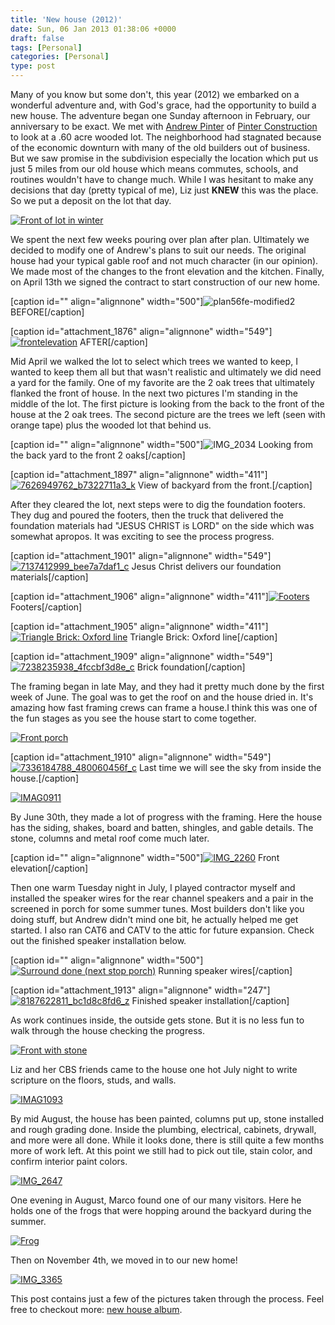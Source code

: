 ```yaml
---
title: 'New house (2012)'
date: Sun, 06 Jan 2013 01:38:06 +0000
draft: false
tags: [Personal]
categories: [Personal]
type: post
---
```


Many of you know but some don't, this year (2012) we embarked on a wonderful adventure and, with God's grace, had the opportunity to build a new house. The adventure began one Sunday afternoon in February, our anniversary to be exact. We met with [Andrew Pinter](http://www.linkedin.com/pub/andrew-pinter/17/308/717 "Andrew Pinter's LinkedIn Profile") of [Pinter Construction](http://www.pinterconstruction.com/ "Pinter Construction") to look at a .60 acre wooded lot. The neighborhood had stagnated because of the economic downturn with many of the old builders out of business. But we saw promise in the subdivision especially the location which put us just 5 miles from our old house which means commutes, schools, and routines wouldn't have to change much. While I was hesitant to make any decisions that day (pretty typical of me), Liz just **KNEW** this was the place. So we put a deposit on the lot that day.

[![Front of lot in winter](http://farm8.staticflickr.com/7263/7091281409_8071f14d69.jpg)](http://www.flickr.com/photos/jmrodri/7091281409/ "Front of lot in winter by jmrodri, on Flickr")

We spent the next few weeks pouring over plan after plan. Ultimately we decided to modify one of Andrew's plans to suit our needs. The original house had your typical gable roof and not much character (in our opinion). We made most of the changes to the front elevation and the kitchen. Finally, on April 13th we signed the contract to start construction of our new home.

\[caption id="" align="alignnone" width="500"\]![plan56fe-modified2](http://farm9.staticflickr.com/8013/7626857404_65084c5d1d.jpg) BEFORE\[/caption\]

\[caption id="attachment\_1876" align="alignnone" width="549"\][![frontelevation](/img/2012/12/frontelevation.png?w=549)](http://zeusville.wordpress.com/2013/01/05/new-house-2012/frontelevation/) AFTER\[/caption\]

Mid April we walked the lot to select which trees we wanted to keep, I wanted to keep them all but that wasn't realistic and ultimately we did need a yard for the family. One of my favorite are the 2 oak trees that ultimately flanked the front of house. In the next two pictures I'm standing in the middle of the lot. The first picture is looking from the back to the front of the house at the 2 oak trees. The second picture are the trees we left (seen with orange tape) plus the wooded lot that behind us.

\[caption id="" align="alignnone" width="500"\]![IMG_2034](http://farm8.staticflickr.com/7134/7626944112_7e523170a5.jpg) Looking from the back yard to the front 2 oaks\[/caption\]

\[caption id="attachment\_1897" align="alignnone" width="411"\][![7626949762_b7322711a3_k](/img/2012/12/7626949762_b7322711a3_k.jpg?w=411)](http://zeusville.wordpress.com/2013/01/05/new-house-2012/7626949762_b7322711a3_k/) View of backyard from the front.\[/caption\]

After they cleared the lot, next steps were to dig the foundation footers. They dug and poured the footers, then the truck that delivered the foundation materials had "JESUS CHRIST is LORD" on the side which was somewhat apropos. It was exciting to see the process progress.

\[caption id="attachment\_1901" align="alignnone" width="549"\][![7137412999_bee7a7daf1_c](/img/2012/12/7137412999_bee7a7daf1_c.jpg?w=549)](http://zeusville.wordpress.com/2013/01/05/new-house-2012/7137412999_bee7a7daf1_c/) Jesus Christ delivers our foundation materials\[/caption\]

\[caption id="attachment\_1906" align="alignnone" width="411"\][![Footers](/img/2012/12/7161874576_62faf07fa0_c.jpg?w=411)](http://zeusville.wordpress.com/2013/01/05/new-house-2012/7161874576_62faf07fa0_c/) Footers\[/caption\]

\[caption id="attachment\_1905" align="alignnone" width="411"\][![Triangle Brick: Oxford line](/img/2012/12/7154045061_dc17ed6dfe_c.jpg?w=411)](http://zeusville.wordpress.com/2013/01/05/new-house-2012/7154045061_dc17ed6dfe_c/) Triangle Brick: Oxford line\[/caption\]

\[caption id="attachment\_1909" align="alignnone" width="549"\][![7238235938_4fccbf3d8e_c](/img/2012/12/7238235938_4fccbf3d8e_c.jpg?w=549)](http://zeusville.wordpress.com/2013/01/05/new-house-2012/7238235938_4fccbf3d8e_c/) Brick foundation\[/caption\]

The framing began in late May, and they had it pretty much done by the first week of June. The goal was to get the roof on and the house dried in. It's amazing how fast framing crews can frame a house.I think this was one of the fun stages as you see the house start to come together.

[![Front porch](http://farm8.staticflickr.com/7092/7279832842_3f4b8863df.jpg)](http://www.flickr.com/photos/jmrodri/7279832842/ "Front porch by jmrodri, on Flickr")

\[caption id="attachment\_1910" align="alignnone" width="549"\][![7336184788_480060456f_c](/img/2012/12/7336184788_480060456f_c.jpg?w=549)](http://zeusville.wordpress.com/2013/01/05/new-house-2012/7336184788_480060456f_c/) Last time we will see the sky from inside the house.\[/caption\]

[![IMAG0911](http://farm8.staticflickr.com/7236/7165882553_90705a7b23.jpg)](http://www.flickr.com/photos/jmrodri/7165882553/ "IMAG0911 by jmrodri, on Flickr")

By June 30th, they made a lot of progress with the framing. Here the house has the siding, shakes, board and batten, shingles, and gable details. The stone, columns and metal roof come much later.

\[caption id="" align="alignnone" width="500"\][![IMG_2260](http://farm8.staticflickr.com/7125/7532905858_4a41766fd0.jpg)](http://www.flickr.com/photos/jmrodri/7532905858/ "IMG_2260 by jmrodri, on Flickr") Front elevation\[/caption\]

Then one warm Tuesday night in July, I played contractor myself and installed the speaker wires for the rear channel speakers and a pair in the screened in porch for some summer tunes. Most builders don't like you doing stuff, but Andrew didn't mind one bit, he actually helped me get started. I also ran CAT6 and CATV to the attic for future expansion. Check out the finished speaker installation below.

\[caption id="" align="alignnone" width="500"\][![Surround done (next stop porch)](http://farm9.staticflickr.com/8022/7547666118_f02e18cca7.jpg)](http://www.flickr.com/photos/jmrodri/7547666118/ "Surround done (next stop porch) by jmrodri, on Flickr") Running speaker wires\[/caption\]

\[caption id="attachment\_1913" align="alignnone" width="247"\][![8187622811_bc1d8c8fd6_z](/img/2012/12/8187622811_bc1d8c8fd6_z.jpg?w=411)](http://zeusville.wordpress.com/2013/01/05/new-house-2012/8187622811_bc1d8c8fd6_z/) Finished speaker installation\[/caption\]

As work continues inside, the outside gets stone. But it is no less fun to walk through the house checking the progress.

[![Front with stone](http://farm8.staticflickr.com/7254/7603226374_0498c65a20.jpg)](http://www.flickr.com/photos/jmrodri/7603226374/ "Front with stone by jmrodri, on Flickr")

Liz and her CBS friends came to the house one hot July night to write scripture on the floors, studs, and walls.

[![IMAG1093](http://farm9.staticflickr.com/8144/7690976992_4469f9e582.jpg)](http://www.flickr.com/photos/jmrodri/7690976992/ "IMAG1093 by jmrodri, on Flickr")

By mid August, the house has been painted, columns put up, stone installed and rough grading done. Inside the plumbing, electrical, cabinets, drywall, and more were all done. While it looks done, there is still quite a few months more of work left. At this point we still had to pick out tile, stain color, and confirm interior paint colors.

[![IMG_2647](http://farm9.staticflickr.com/8288/7773195882_ba0a0b268e.jpg)](http://www.flickr.com/photos/jmrodri/7773195882/ "IMG_2647 by jmrodri, on Flickr")

One evening in August, Marco found one of our many visitors. Here he holds one of the frogs that were hopping around the backyard during the summer.

[![Frog](http://farm8.staticflickr.com/7263/7819961848_6a395599ef.jpg)](http://www.flickr.com/photos/jmrodri/7819961848/ "Frog by jmrodri, on Flickr")

Then on November 4th, we moved in to our new home!

[![IMG_3365](http://farm9.staticflickr.com/8469/8142574679_8489af5042.jpg)](http://www.flickr.com/photos/jmrodri/8142574679/ "IMG_3365 by jmrodri, on Flickr")

This post contains just a few of the pictures taken through the process. Feel free to checkout more: [new house album](http://www.flickr.com/photos/jmrodri/sets/72157629852998585/with/8142574679/).